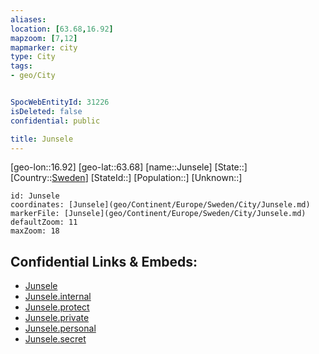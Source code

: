 ```yaml
---
aliases: 
location: [63.68,16.92]
mapzoom: [7,12] 
mapmarker: city 
type: City
tags:
- geo/City


SpocWebEntityId: 31226
isDeleted: false
confidential: public

title: Junsele
---
```

[geo-lon::16.92]
[geo-lat::63.68]
[name::Junsele]
[State::]
[Country::[Sweden](geo/Continent/Europe/Sweden.md)]
[StateId::]
[Population::]
[Unknown::]


```leaflet
id: Junsele
coordinates: [Junsele](geo/Continent/Europe/Sweden/City/Junsele.md)
markerFile: [Junsele](geo/Continent/Europe/Sweden/City/Junsele.md)
defaultZoom: 11 
maxZoom: 18
```


## Confidential Links & Embeds: 
- [Junsele](../../../../../../_public/geo/Continent/Europe/Sweden/City/Junsele.md) 
- [Junsele.internal](../../../../../../_internal/geo/Continent/Europe/Sweden/City/Junsele.internal.md) 
- [Junsele.protect](../../../../../../_protect/geo/Continent/Europe/Sweden/City/Junsele.protect.md) 
- [Junsele.private](../../../../../../_private/geo/Continent/Europe/Sweden/City/Junsele.private.md) 
- [Junsele.personal](../../../../../../_personal/geo/Continent/Europe/Sweden/City/Junsele.personal.md) 
- [Junsele.secret](../../../../../../_secret/geo/Continent/Europe/Sweden/City/Junsele.secret.md) 
